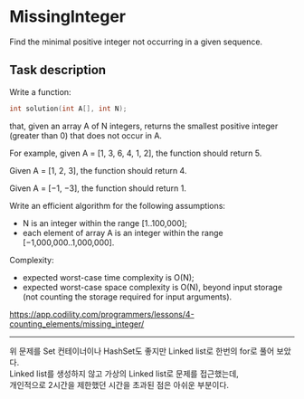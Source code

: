 # MissingInteger

Find the minimal positive integer not occurring in a given sequence.

## Task description

Write a function:

```c
int solution(int A[], int N);
```

that, given an array A of N integers, returns the smallest positive integer (greater than 0) that does not occur in A.

For example, given A = [1, 3, 6, 4, 1, 2], the function should return 5.

Given A = [1, 2, 3], the function should return 4.

Given A = [−1, −3], the function should return 1.

Write an efficient algorithm for the following assumptions:

* N is an integer within the range [1..100,000];
* each element of array A is an integer within the range [−1,000,000..1,000,000].

Complexity:

* expected worst-case time complexity is O(N);
* expected worst-case space complexity is O(N), beyond input storage (not counting the storage required for input arguments).

https://app.codility.com/programmers/lessons/4-counting_elements/missing_integer/

***

위 문제를 Set 컨테이너이나 HashSet도 좋지만 Linked list로 한번의 for로 풀어 보았다.   
Linked list를 생성하지 않고 가상의 Linked list로 문제를 접근했는데,   
개인적으로 2시간을 제한했던 시간을 초과된 점은 아쉬운 부분이다.
